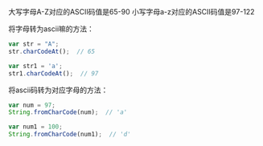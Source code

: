 大写字母A-Z对应的ASCII码值是65-90
小写字母a-z对应的ASCII码值是97-122

将字母转为ascii嘛的方法：

```js
var str = "A";
str.charCodeAt();  // 65

var str1 = 'a';
str1.charCodeAt();  // 97
```


将ascii码转为对应字母的方法：

```js
var num = 97;
String.fromCharCode(num);  // 'a'

var num1 = 100;
String.fromCharCode(num1);  // 'd'
```



